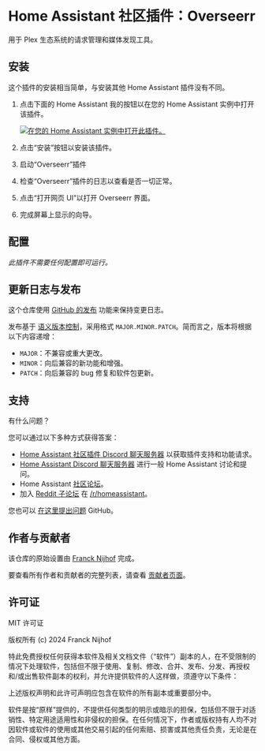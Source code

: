 # Home Assistant 社区插件：Overseerr

用于 Plex 生态系统的请求管理和媒体发现工具。

## 安装

这个插件的安装相当简单，与安装其他 Home Assistant 插件没有不同。

1. 点击下面的 Home Assistant 我的按钮以在您的 Home Assistant 实例中打开该插件。

   [![在您的 Home Assistant 实例中打开此插件。][addon-badge]][addon]

1. 点击“安装”按钮以安装该插件。
1. 启动“Overseerr”插件
1. 检查“Overseerr”插件的日志以查看是否一切正常。
1. 点击“打开网页 UI”以打开 Overseerr 界面。
1. 完成屏幕上显示的向导。

## 配置

_此插件不需要任何配置即可运行。_

## 更新日志与发布

这个仓库使用 [GitHub 的发布][releases] 功能来保持变更日志。

发布基于 [语义版本控制][semver]，采用格式 `MAJOR.MINOR.PATCH`。简而言之，版本将根据以下内容递增：

- `MAJOR`：不兼容或重大更改。
- `MINOR`：向后兼容的新功能和增强。
- `PATCH`：向后兼容的 bug 修复和软件包更新。

## 支持

有什么问题？

您可以通过以下多种方式获得答案：

- [Home Assistant 社区插件 Discord 聊天服务器][discord] 以获取插件支持和功能请求。
- [Home Assistant Discord 聊天服务器][discord-ha] 进行一般 Home Assistant 讨论和提问。
- Home Assistant [社区论坛][forum]。
- 加入 [Reddit 子论坛][reddit] 在 [/r/homeassistant][reddit]。

您也可以 [在这里提出问题][issue] GitHub。

## 作者与贡献者

该仓库的原始设置由 [Franck Nijhof][frenck] 完成。

要查看所有作者和贡献者的完整列表，请查看 [贡献者页面][contributors]。

## 许可证

MIT 许可证

版权所有 (c) 2024 Franck Nijhof

特此免费授权任何获得本软件及相关文档文件（“软件”）副本的人，在不受限制的情况下处理软件，包括但不限于使用、复制、修改、合并、发布、分发、再授权和/或出售软件副本的权利，并允许提供软件的人这样做，须遵守以下条件：

上述版权声明和此许可声明应包含在软件的所有副本或重要部分中。

软件是按“原样”提供的，不提供任何类型的明示或暗示的担保，包括但不限于对适销性、特定用途适用性和非侵权的担保。在任何情况下，作者或版权持有人均不对因软件或软件的使用或其他交易引起的任何索赔、损害或其他责任负责，无论是在合同、侵权或其他方面。

[addon-badge]: https://my.home-assistant.io/badges/supervisor_addon.svg
[addon]: https://my.home-assistant.io/redirect/supervisor_addon/?addon=a0d7b954_overseerr&repository_url=https%3A%2F%2Fgithub.com%2Fhassio-addons%2Frepository
[contributors]: https://github.com/hassio-addons/addon-overseerr/graphs/contributors
[discord-ha]: https://discord.gg/c5DvZ4e
[discord]: https://discord.me/hassioaddons
[forum]: https://community.home-assistant.io/t/?u=frenck
[frenck]: https://github.com/frenck
[issue]: https://github.com/hassio-addons/addon-overseerr/issues
[reddit]: https://reddit.com/r/homeassistant
[releases]: https://github.com/hassio-addons/addon-overseerr/releases
[semver]: http://semver.org/spec/v2.0.0.html